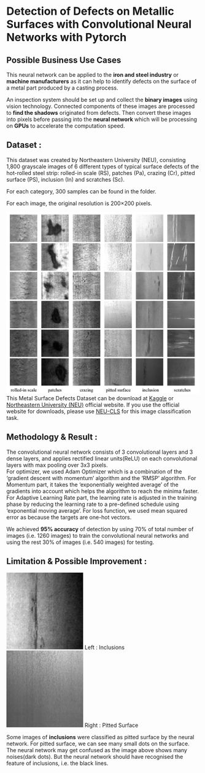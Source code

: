 # Detection of Defects on Metallic Surfaces with Convolutional Neural Networks with Pytorch


## Possible Business Use Cases
This neural network can be applied to the **iron and steel industry** or **machine manufacturers** as it can help to identify defects on the surface of a metal part produced by a casting process.  

An inspection system should be set up and collect the **binary images** using vision technology. Connected components of these images are processed to **find the shadows** originated from defects. Then convert these images into pixels before passing into the **neural network** which will be processing on **GPUs** to accelerate the computation speed.  


## Dataset : 
   
This dataset was created by  Northeastern University (NEU), consisting 1,800 grayscale images of 6 different types of typical surface defects of the hot-rolled steel strip: rolled-in scale (RS), patches (Pa), crazing (Cr), pitted surface (PS), inclusion (In) and scratches (Sc). 

For each category, 300 samples can be found in the folder.   

For each image, the original resolution is 200×200 pixels.  

![example](./Fig.jpg)
This Metal Surface Defects Dataset can be download at [Kaggle](https://www.kaggle.com/fantacher/neu-metal-surface-defects-data) or [Northeastern University (NEU)](http://faculty.neu.edu.cn/yunhyan/NEU_surface_defect_database.html) official website. If you use the official website for downloads, please use [NEU-CLS](https://drive.google.com/file/d/1NGlXT9sIaQpyxUoT6MLKm1Pr6x8oxOvc/view) for this image classification task.  
   
## Methodology & Result :   
 
The convolutional neural network consists of 3 convolutional layers and 3 dense layers, and applies rectified linear units(ReLU) on each convolutional layers with max pooling over 3x3 pixels.  
For optimizer, we used Adam Optimizer which is a combination of the ‘gradient descent with momentum’ algorithm and the ‘RMSP’ algorithm. For Momentum part, it takes the ‘exponentially weighted average’ of the gradients into account which helps the algorithm to reach the minima faster. For Adaptive Learning Rate part, the learning rate is adjusted in the training phase by reducing the learning rate to a pre-defined schedule using ‘exponential moving average’. For loss function, we used mean squared error as because the targets are one-hot vectors.


We achieved **95% accuracy** of detection by using 70% of total number of images (i.e. 1260 images) to train the convolutional neural networks and using the rest 30% of images (i.e. 540 images) for testing.  

## Limitation & Possible Improvement : 
![inclusions](./inclusion.png)        Left : Inclusions             ![pittedSurface](./PS_68.bmp)    Right : Pitted Surface  
                      

Some images of **inclusions** were classified as pitted surface by the neural network. For pitted surface, we can see many small dots on the surface. The neural network may get confused as the image above shows many noises(dark dots). But the neural network should have recognised the feature of inclusions, i.e. the black lines.
